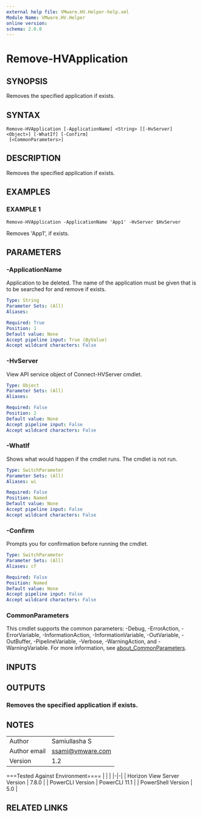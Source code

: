 ```yaml
---
external help file: VMware.HV.Helper-help.xml
Module Name: VMware.HV.Helper
online version:
schema: 2.0.0
---
```


# Remove-HVApplication

## SYNOPSIS
Removes the specified application if exists.

## SYNTAX

```
Remove-HVApplication [-ApplicationName] <String> [[-HvServer] <Object>] [-WhatIf] [-Confirm]
 [<CommonParameters>]
```

## DESCRIPTION
Removes the specified application if exists.

## EXAMPLES

### EXAMPLE 1
```
Remove-HVApplication -ApplicationName 'App1' -HvServer $HvServer
```

Removes 'App1', if exists.

## PARAMETERS

### -ApplicationName
Application to be deleted.
The name of the application must be given that is to be searched for and remove if exists.

```yaml
Type: String
Parameter Sets: (All)
Aliases:

Required: True
Position: 1
Default value: None
Accept pipeline input: True (ByValue)
Accept wildcard characters: False
```

### -HvServer
View API service object of Connect-HVServer cmdlet.

```yaml
Type: Object
Parameter Sets: (All)
Aliases:

Required: False
Position: 2
Default value: None
Accept pipeline input: False
Accept wildcard characters: False
```

### -WhatIf
Shows what would happen if the cmdlet runs.
The cmdlet is not run.

```yaml
Type: SwitchParameter
Parameter Sets: (All)
Aliases: wi

Required: False
Position: Named
Default value: None
Accept pipeline input: False
Accept wildcard characters: False
```

### -Confirm
Prompts you for confirmation before running the cmdlet.

```yaml
Type: SwitchParameter
Parameter Sets: (All)
Aliases: cf

Required: False
Position: Named
Default value: None
Accept pipeline input: False
Accept wildcard characters: False
```

### CommonParameters
This cmdlet supports the common parameters: -Debug, -ErrorAction, -ErrorVariable, -InformationAction, -InformationVariable, -OutVariable, -OutBuffer, -PipelineVariable, -Verbose, -WarningAction, and -WarningVariable. For more information, see [about_CommonParameters](http://go.microsoft.com/fwlink/?LinkID=113216).

## INPUTS

## OUTPUTS

### Removes the specified application if exists.
## NOTES
| | |
|-|-|
| Author | Samiullasha S |
| Author email | ssami@vmware.com |
| Version | 1.2 |

===Tested Against Environment====
| | |
|-|-|
| Horizon View Server Version | 7.8.0 |
| PowerCLI Version | PowerCLI 11.1 |
| PowerShell Version | 5.0 |

## RELATED LINKS

